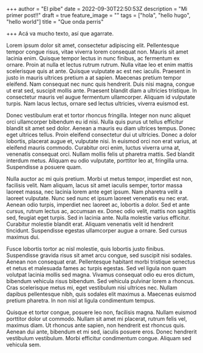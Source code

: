 +++
author = "El pibe"
date = 2022-09-30T22:50:53Z
description = "Mi primer post!!"
draft = true
feature_image = ""
tags = ["hola", "hello hugo", "hello world"]
title = "Que onda perris"

+++
Acá va mucho texto, así que agarrate.

Lorem ipsum dolor sit amet, consectetur adipiscing elit. Pellentesque tempor congue risus, vitae viverra lorem consequat non. Mauris sit amet lacinia enim. Quisque tempor lectus in nunc finibus, ac fermentum ex ornare. Proin at nulla et lectus rutrum rutrum. Nulla vitae leo et enim mattis scelerisque quis at ante. Quisque vulputate ac est nec iaculis. Praesent in justo in mauris ultrices pretium a at sapien. Maecenas pretium tempor eleifend. Nam consequat nec nunc quis hendrerit. Duis nisi magna, congue ut erat sed, suscipit mollis ante. Praesent blandit diam a ultricies tristique. In consectetur mauris vel augue fermentum ullamcorper. Aliquam id vulputate turpis. Nam lacus lectus, ornare sed lectus ultricies, viverra euismod est.

Donec vestibulum erat et tortor rhoncus fringilla. Integer non nunc aliquet orci ullamcorper bibendum eu id nisi. Nulla quis purus ut tellus efficitur blandit sit amet sed dolor. Aenean a mauris eu diam ultrices tempus. Donec eget ultrices tellus. Proin eleifend consectetur dui ut ultricies. Donec a dolor lobortis, placerat augue et, vulputate nisi. In euismod orci non erat varius, at eleifend mauris commodo. Curabitur orci enim, luctus viverra urna at, venenatis consequat orci. Nullam mollis felis ut pharetra mattis. Sed blandit interdum metus. Aliquam eu odio vulputate, porttitor leo at, fringilla urna. Suspendisse a posuere quam.

Nulla auctor ac mi quis pretium. Morbi ut metus tempor, imperdiet est non, facilisis velit. Nam aliquam, lacus sit amet iaculis semper, tortor massa laoreet massa, nec lacinia lorem ante eget ipsum. Nam pharetra velit a laoreet vulputate. Nunc sed nunc et ipsum laoreet venenatis eu nec erat. Aenean odio turpis, imperdiet nec laoreet ac, lobortis a dolor. Sed et ante cursus, rutrum lectus ac, accumsan ex. Donec odio velit, mattis non sagittis sed, feugiat eget turpis. Sed in lacinia ante. Nulla molestie varius efficitur. Curabitur molestie blandit erat. Aliquam venenatis velit id hendrerit tincidunt. Suspendisse egestas ullamcorper augue a ornare. Sed cursus maximus dui.

Fusce lobortis tortor ac nisl molestie, quis lobortis justo finibus. Suspendisse gravida risus sit amet arcu congue, sed suscipit nisi sodales. Aenean non consequat erat. Pellentesque habitant morbi tristique senectus et netus et malesuada fames ac turpis egestas. Sed vel ligula non quam volutpat lacinia mollis sed magna. Vivamus consequat odio eu eros dictum, bibendum vehicula risus bibendum. Sed vehicula pulvinar lorem a rhoncus. Cras scelerisque metus mi, eget vestibulum nisi ultrices nec. Nullam dapibus pellentesque nibh, quis sodales elit maximus a. Maecenas euismod pretium pharetra. In non nisl at ligula condimentum tempus.

Quisque et tortor congue, posuere leo non, facilisis magna. Nullam euismod porttitor dolor ut commodo. Nullam sit amet mi placerat, rutrum felis vel, maximus diam. Ut rhoncus ante sapien, non hendrerit est rhoncus quis. Aenean dui ante, bibendum et mi sed, iaculis posuere eros. Donec hendrerit vestibulum vestibulum. Morbi efficitur condimentum congue. Aliquam sed vehicula sem.